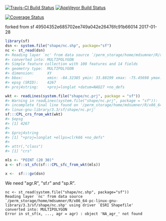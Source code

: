 
<!-- README.md is generated from README.Rmd. Please edit that file -->
[![Travis-CI Build Status](https://travis-ci.org/mdsumner/gv.svg?branch=master)](https://travis-ci.org/mdsumner/gv) [![AppVeyor Build Status](https://ci.appveyor.com/api/projects/status/github/mdsumner/gv?branch=master&svg=true)](https://ci.appveyor.com/project/mdsumner/gv)

[![Coverage Status](https://img.shields.io/codecov/c/github/mdsumner/gv/master.svg)](https://codecov.io/github/mdsumner/gv?branch=master)

forked from sf 49504352e685702ee749a042e26476fc91b66014 2017-01-28

``` r
library(sf)
dsn <- system.file("shape/nc.shp", package="sf")
nc <- st_read(dsn)
#> Reading layer `nc' from data source `/perm_storage/home/mdsumner/R/x86_64-pc-linux-gnu-library/3.3/sf/shape/nc.shp' using driver `ESRI Shapefile'
#> converted into: MULTIPOLYGON
#> Simple feature collection with 100 features and 14 fields
#> geometry type:  MULTIPOLYGON
#> dimension:      XY
#> bbox:           xmin: -84.32385 ymin: 33.88199 xmax: -75.45698 ymax: 36.58965
#> epsg (SRID):    4267
#> proj4string:    +proj=longlat +datum=NAD27 +no_defs

wkt <- readLines(system.file("shape/nc.prj", package = "sf"))
#> Warning in readLines(system.file("shape/nc.prj", package = "sf")):
#> incomplete final line found on '/perm_storage/home/mdsumner/R/x86_64-pc-
#> linux-gnu-library/3.3/sf/shape/nc.prj'
sf:::CPL_crs_from_wkt(wkt)
#> $epsg
#> [1] 4267
#> 
#> $proj4string
#> [1] "+proj=longlat +ellps=clrk66 +no_defs"
#> 
#> attr(,"class")
#> [1] "crs"

mls <- "POINT (20 30)"
a <- sf::st_sfc(sf:::CPL_sfc_from_wkt(mls))

x <-  sf:::gv(dsn)
```

We need "agr.R", "sf.r" and "sp.R".

    nc <- st_read(system.file("shape/nc.shp", package="sf"))
    Reading layer `nc' from data source `/perm_storage/home/mdsumner/R/x86_64-pc-linux-gnu-library/3.3/sf/shape/nc.shp' using driver `ESRI Shapefile'
    converted into: MULTIPOLYGON
    Error in st_sf(x, ..., agr = agr) : object 'NA_agr_' not found
